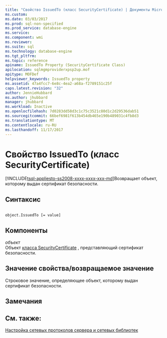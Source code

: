 ```yaml
---
title: "Свойство IssuedTo (класс SecurityCertificate) | Документы Microsoft"
ms.custom: 
ms.date: 03/03/2017
ms.prod: sql-non-specified
ms.prod_service: database-engine
ms.service: 
ms.component: wmi
ms.reviewer: 
ms.suite: sql
ms.technology: database-engine
ms.tgt_pltfrm: 
ms.topic: reference
apiname: IssuedTo Property (SecurityCertificate Class)
apilocation: sqlmgmproviderxpsp2up.mof
apitype: MOFDef
helpviewer_keywords: IssuedTo property
ms.assetid: 47a4fcc7-6e8c-4ea2-a68a-f2789151c25f
caps.latest.revision: "32"
author: JennieHubbard
ms.author: jhubbard
manager: jhubbard
ms.workload: Inactive
ms.openlocfilehash: 7d0283dd58d3c1c75c3521c80d1c2d29536dab51
ms.sourcegitcommit: 66bef6981f613b454db465e190b489031c4fb8d3
ms.translationtype: MT
ms.contentlocale: ru-RU
ms.lasthandoff: 11/17/2017
---
```

# <a name="issuedto-property-securitycertificate-class"></a>Свойство IssuedTo (класс SecurityCertificate)
[!INCLUDE[tsql-appliesto-ss2008-xxxx-xxxx-xxx-md](../../../includes/tsql-appliesto-ss2008-xxxx-xxxx-xxx-md.md)]Возвращает объект, которому выдан сертификат безопасности.  
  
## <a name="syntax"></a>Синтаксис  
  
```  
  
object.IssuedTo [= value]  
```  
  
## <a name="parts"></a>Компоненты  
 *объект*  
 Объект [класса SecurityCertificate](../../../relational-databases/wmi-provider-configuration-classes/securitycertificate-class/securitycertificate-class.md) , представляющий сертификат безопасности.  
  
## <a name="property-valuereturn-value"></a>Значение свойства/возвращаемое значение  
 Строковое значение, определяющее объект, которому выдан сертификат безопасности.  
  
## <a name="remarks"></a>Замечания  
  
## <a name="see-also"></a>См. также:  
 [Настройка сетевых протоколов сервера и сетевых библиотек](http://msdn.microsoft.com/library/ms177485\(v=sql.100\).aspx)  
  
  
